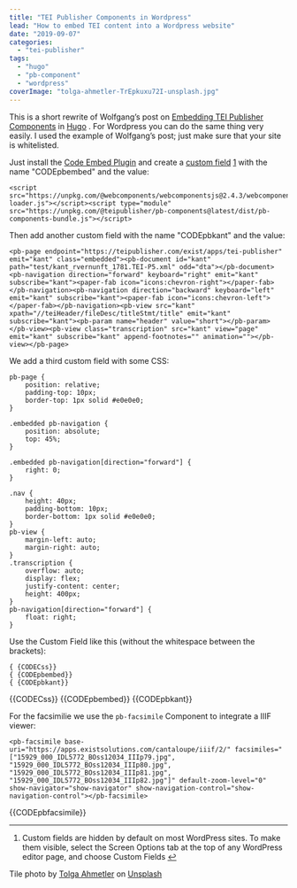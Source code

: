 ```yaml
---
title: "TEI Publisher Components in Wordpress"
lead: "How to embed TEI content into a Wordpress website"
date: "2019-09-07"
categories: 
  - "tei-publisher"
tags: 
  - "hugo"
  - "pb-component"
  - "wordpress"
coverImage: "tolga-ahmetler-TrEpkuxu72I-unsplash.jpg"
---
```


This is a short rewrite of Wolfgang’s post on [Embedding TEI Publisher Components](https://teipublisher.onrender.com/post/embedding-publisher/) in [Hugo](https://gohugo.io/) . For Wordpress you can do the same thing very easily. I used the example of Wolfgang’s post; just make sure that your site is whitelisted.

Just install the [Code Embed Plugin](https://de.wordpress.org/plugins/simple-embed-code/) and create a [custom field](https://wordpress.org/support/article/custom-fields/) [1](#fn:1) with the name "CODEpbembed" and the value:

```
<script src="https://unpkg.com/@webcomponents/webcomponentsjs@2.4.3/webcomponents-loader.js"></script><script type="module" src="https://unpkg.com/@teipublisher/pb-components@latest/dist/pb-components-bundle.js"></script>
```

Then add another custom field with the name "CODEpbkant" and the value:

```
<pb-page endpoint="https://teipublisher.com/exist/apps/tei-publisher" emit="kant" class="embedded"><pb-document id="kant" path="test/kant_rvernunft_1781.TEI-P5.xml" odd="dta"></pb-document><pb-navigation direction="forward" keyboard="right" emit="kant" subscribe="kant"><paper-fab icon="icons:chevron-right"></paper-fab></pb-navigation><pb-navigation direction="backward" keyboard="left" emit="kant" subscribe="kant"><paper-fab icon="icons:chevron-left"></paper-fab></pb-navigation><pb-view src="kant" xpath="//teiHeader/fileDesc/titleStmt/title" emit="kant" subscribe="kant"><pb-param name="header" value="short"></pb-param></pb-view><pb-view class="transcription" src="kant" view="page" emit="kant" subscribe="kant" append-footnotes="" animation=""></pb-view></pb-page>
```

We add a third custom field with some CSS:

```
pb-page {
    position: relative;
    padding-top: 10px;
    border-top: 1px solid #e0e0e0;
}

.embedded pb-navigation {
    position: absolute;
    top: 45%;
}

.embedded pb-navigation[direction="forward"] {
    right: 0;
}

.nav {
    height: 40px;
    padding-bottom: 10px;
    border-bottom: 1px solid #e0e0e0;
}
pb-view {
    margin-left: auto;
    margin-right: auto;
}
.transcription {
    overflow: auto;
    display: flex;
    justify-content: center;
    height: 400px;
}
pb-navigation[direction="forward"] {
    float: right;
}
```

Use the Custom Field like this (without the whitespace between the brackets):

```
{ {CODECss}}
{ {CODEpbembed}}
{ {CODEpbkant}}
```

{{CODECss}} {{CODEpbembed}} {{CODEpbkant}}

For the facsimilie we use the `pb-facsimile` Component to integrate a IIIF viewer:

```
<pb-facsimile base-uri="https://apps.existsolutions.com/cantaloupe/iiif/2/" facsimiles="["15929_000_IDL5772_BOss12034_IIIp79.jpg", "15929_000_IDL5772_BOss12034_IIIp80.jpg", "15929_000_IDL5772_BOss12034_IIIp81.jpg", "15929_000_IDL5772_BOss12034_IIIp82.jpg"]" default-zoom-level="0" show-navigator="show-navigator" show-navigation-control="show-navigation-control"></pb-facsimile>
```

{{CODEpbfacsimile}}

* * *

1. Custom fields are hidden by default on most WordPress sites. To make them visible, select the Screen Options tab at the top of any WordPress editor page, and choose Custom Fields [↩](#fnref1:1)

Tile photo by <a href="https://unsplash.com/@t_ahmetler?utm_source=unsplash&utm_medium=referral&utm_content=creditCopyText" target="unsplash">Tolga Ahmetler</a> on <a href="https://unsplash.com/s/photos/pack?utm_source=unsplash&utm_medium=referral&utm_content=creditCopyText" target="unsplash">Unsplash</a>